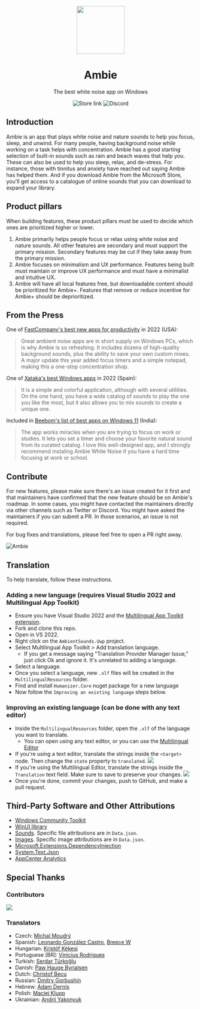 <p align="center">
  <img width="128" align="center" src="/images/logo_transparent.png">
</p>
<h1 align="center">
  Ambie
</h1>
<p align="center">
  The best white noise app on Windows
</p>
<p align="center">
  <a style="text-decoration:none" href="https://apps.microsoft.com/store/detail/ambie-white-noise/9P07XNM5CHP0?cid=ghr" target="_blank">
    <img src="https://img.shields.io/badge/Microsoft%20Store-Download-brightgreen" alt="Store link" />
  </a>
  <a style="text-decoration:none" href="https://discord.gg/b9z3BeXk3D" target="_blank">
    <img src="https://img.shields.io/badge/Discord-%23ambie-blue" alt="Discord" />
  </a>
</p>

## Introduction

Ambie is an app that plays white noise and nature sounds to help you focus, sleep, and unwind. For many people, having background noise while working on a task helps with concentration. Ambie has a good starting selection of built-in sounds such as rain and beach waves that help you. These can also be used to help you sleep, relax, and de-stress. For instance, those with tinnitus and anxiety have reached out saying Ambie has helped them. And if you download Ambie from the Microsoft Store, you'll get access to a catalogue of online sounds that you can download to expand your library.

## Product pillars

When building features, these product pillars must be used to decide which ones are prioritized higher or lower. 
1. Ambie primarily helps people focus or relax using white noise and nature sounds. All other features are secondary and must support the primary mission. Secondary features may be cut if they take away from the primary mission.
1. Ambie focuses on minimalism and UX performance. Features being built must maintain or improve UX performance and must have a minimalist and intuitive UX.
1. Ambie will have all local features free, but downloadable content should be prioritized for Ambie+. Features that remove or reduce incentive for Ambie+ should be deprioritized. 

## From the Press

One of [FastCompany's best new apps for productivity](https://www.fastcompany.com/90766562/the-23-best-new-productivity-apps-for-2022) in 2022 (USA):
> Great ambient noise apps are in short supply on Windows PCs, which is why Ambie is so refreshing. It includes dozens of high-quality background sounds, plus the ability to save your own custom mixes. A major update this year added focus timers and a simple notepad, making this a one-stop concentration shop.

One of [Xataka's best Windows apps](https://www.xataka.com/basics/mejores-apps-2022-para-windows-nuevas-imprescindible-joyas-ocultas) in 2022 (Spain):
> It is a simple and colorful application, although with several utilities. On the one hand, you have a wide catalog of sounds to play the one you like the most, but it also allows you to mix sounds to create a unique one.

Included in [Beebom's list of best apps on Windows 11](https://beebom.com/best-windows-11-apps/) (India):
> The app works miracles when you are trying to focus on work or studies. It lets you set a timer and choose your favorite natural sound from its curated catalog. I love this well-designed app, and I strongly recommend instaling Ambie White Noise if you have a hard time focusing at work or school.

## Contribute

For new features, please make sure there's an issue created for it first and that maintainers have confirmed that the new feature should be on Ambie's roadmap. In some cases, you might have contacted the maintainers directly via other channels such as Twitter or Discord. You might have asked the maintainers if you can submit a PR. In those scenarios, an issue is not required.

For bug fixes and translations, please feel free to open a PR right away.

![Ambie](/images/ambie_hero_v3.png)

## Translation

To help translate, follow these instructions.

### Adding a new language (requires Visual Studio 2022 and Multilingual App Toolkit)
- Ensure you have Visual Studio 2022 and the [Multilingual App Toolkit extension](https://marketplace.visualstudio.com/items?itemName=dts-publisher.mat2022).
- Fork and clone this repo.
- Open in VS 2022.
- Right click on the `AmbientSounds.Uwp` project.
- Select Multilingual App Toolkit > Add translation language.
    - If you get a message saying "Translation Provider Manager Issue," just click Ok and ignore it. It's unrelated to adding a language.
- Select a language. 
- Once you select a language, new `.xlf` files will be created in the `MultilingualResources` folder.
- Find and install `Humanizer.Core` nuget package for a new language
- Now follow the `Improving an existing language` steps below.

### Improving an existing language (can be done with any text editor)
- Inside the `MultilingualResources` folder, open the `.xlf` of the language you want to translate.
    - You can open using any text editor, or you can use the [Multilingual Editor](https://developer.microsoft.com/windows/develop/multilingual-app-toolkit)
- If you're using a text editor, translate the strings inside the `<target>` node. Then change the `state` property to `translated`.
    ![](images/text-translate.png)
- If you're using the Multilingual Editor, translate the strings inside the `Translation` text field. Make sure to save to preserve your changes.
    ![](images/toolkit-translate.png)
- Once you're done, commit your changes, push to GitHub, and make a pull request.

## Third-Party Software and Other Attributions
- [Windows Community Toolkit](https://github.com/windows-toolkit/WindowsCommunityToolkit)
- [WinUI library](https://github.com/Microsoft/microsoft-ui-xaml)
- [Sounds](https://freesound.org). Specific file attributions are in `Data.json`.
- [Images](https://unsplash.com/). Specific image attributions are in `Data.json`.
- [Microsoft.Extensions.DependencyInjection](https://www.nuget.org/packages/Microsoft.Extensions.DependencyInjection/)
- [System.Text.Json](https://www.nuget.org/packages/System.Text.Json/)
- [AppCenter Analytics](https://appcenter.ms/)

## Special Thanks

### Contributors

<a href="https://github.com/jenius-apps/ambie/graphs/contributors">
  <img src="https://contrib.rocks/image?repo=jenius-apps/ambie" />
</a>


### Translators

- Czech: [Michal Moudrý](https://github.com/MichalMoudry)
- Spanish: [Leonardo González Castro](https://github.com/OnlyOnePro), [Breece W](https://github.com/BreeceW)
- Hungarian: [Kristóf Kékesi](https://github.com/KristofKekesi)
- Portuguese [BR]: [Vinicius Rodrigues](https://github.com/Suburbanno)
- Turkish: [Serdar Türkoğlu](https://github.com/daswareinfach)
- Danish: [Paw Hauge Byrialsen](https://github.com/byrialsen)
- Dutch: [Christof Becu](https://github.com/ChristofBecu)
- Russian: [Dmitry Gorbushin](https://github.com/Gorbushin)
- Hebrew: [Adam Dernis](https://github.com/Avid29)
- Polish: [Maciej Klupp](https://github.com/maciej-klupp)
- Ukrainian: [Andrii Yakonyuk](https://github.com/andrewyakonyuk)
